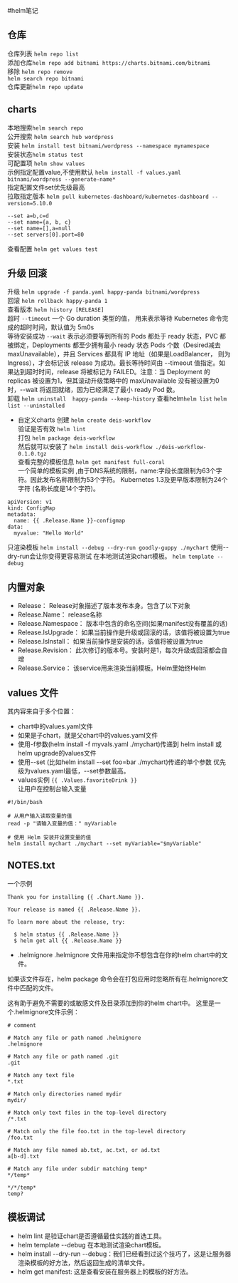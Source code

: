 #helm笔记
## 仓库
仓库列表 `helm repo list`  
添加仓库`helm repo add bitnami https://charts.bitnami.com/bitnami`  
移除 `helm repo remove`  
`helm search repo bitnami`  
仓库更新`helm repo update`  
## charts
本地搜索`helm search repo`  
公开搜索 `helm search hub wordpress`  
安装 `helm install test bitnami/wordpress --namespace mynamespace`  
安装状态`helm status test`  
可配置项 `helm show values`  
示例指定配置value,不使用默认 `helm install -f values.yaml bitnami/wordpress --generate-name*`   
指定配置文件set优先级最高    
拉取指定版本 `helm pull kubernetes-dashboard/kubernetes-dashboard --version=5.10.0`

```
--set a=b,c=d
--set name={a, b, c}
--set name=[],a=null
--set servers[0].port=80
```
查看配置 `helm get values test`  
## 升级 回滚  
 升级 `helm upgrade -f panda.yaml happy-panda bitnami/wordpress`  
 回滚 `helm rollback happy-panda 1`  
 查看版本 `helm history [RELEASE]`  
 超时 `--timeout` 一个 Go duration 类型的值， 用来表示等待 Kubernetes 命令完成的超时时间，默认值为 5m0s  
 等待安装成功 `--wait` 表示必须要等到所有的 Pods 都处于 ready 状态，PVC 都被绑定，Deployments 都至少拥有最小 ready 状态 Pods 个数（Desired减去 maxUnavailable），并且 Services 都具有 IP 地址（如果是LoadBalancer， 则为 Ingress），才会标记该 release 为成功。最长等待时间由 --timeout 值指定。如果达到超时时间，release 将被标记为 FAILED。注意：当 Deployment 的 replicas 被设置为1，但其滚动升级策略中的 maxUnavailable 没有被设置为0时，--wait 将返回就绪，因为已经满足了最小 ready Pod 数。  
 卸载 `helm uninstall  happy-panda --keep-history`
查看helm`helm list`  `helm list --uninstalled`  

 - 自定义charts
  创建 `helm create deis-workflow`  
验证是否有效 `helm lint`  
打包 `helm package deis-workflow`  
然后就可以安装了 `helm install deis-workflow ./deis-workflow-0.1.0.tgz`  
 查看完整的模板信息 `helm get manifest full-coral`  
一个简单的模板实例  ,由于DNS系统的限制，name:字段长度限制为63个字符。因此发布名称限制为53个字符。 Kubernetes 1.3及更早版本限制为24个字符 (名称长度是14个字符)。  
```
apiVersion: v1
kind: ConfigMap
metadata:
  name: {{ .Release.Name }}-configmap
data:
  myvalue: "Hello World"
```
 
只渲染模板 `helm install --debug --dry-run goodly-guppy ./mychart`   使用--dry-run会让你变得更容易测试
在本地测试渲染chart模板。 `helm template --debug`   


## 内置对象  
  - Release： Release对象描述了版本发布本身。包含了以下对象
  - Release.Name： release名称
  - Release.Namespace： 版本中包含的命名空间(如果manifest没有覆盖的话)
  - Release.IsUpgrade： 如果当前操作是升级或回滚的话，该值将被设置为true
  - Release.IsInstall： 如果当前操作是安装的话，该值将被设置为true
  - Release.Revision： 此次修订的版本号。安装时是1，每次升级或回滚都会自增
  - Release.Service： 该service用来渲染当前模板。Helm里始终Helm


## values 文件
  其内容来自于多个位置：
  - chart中的values.yaml文件 
  - 如果是子chart，就是父chart中的values.yaml文件
  - 使用-f参数(helm install -f myvals.yaml ./mychart)传递到 helm install 或 helm upgrade的values文件
  - 使用--set (比如helm install --set foo=bar ./mychart)传递的单个参数
    优先级为values.yaml最低，--set参数最高。  
  - values实例 `{{ .Values.favoriteDrink }}`  
  让用户在控制台输入变量
```shell
#!/bin/bash

# 从用户输入读取变量的值
read -p "请输入变量的值：" myVariable

# 使用 Helm 安装并设置变量的值
helm install mychart ./mychart --set myVariable="$myVariable"

```
## NOTES.txt
一个示例
```
Thank you for installing {{ .Chart.Name }}.

Your release is named {{ .Release.Name }}.

To learn more about the release, try:

  $ helm status {{ .Release.Name }}
  $ helm get all {{ .Release.Name }}
```

- .helmignore
  .helmignore 文件用来指定你不想包含在你的helm chart中的文件。

如果该文件存在，helm package 命令会在打包应用时忽略所有在.helmignore文件中匹配的文件。

这有助于避免不需要的或敏感文件及目录添加到你的helm chart中。
这里是一个.helmignore文件示例：
```
# comment

# Match any file or path named .helmignore
.helmignore

# Match any file or path named .git
.git

# Match any text file
*.txt

# Match only directories named mydir
mydir/

# Match only text files in the top-level directory
/*.txt

# Match only the file foo.txt in the top-level directory
/foo.txt

# Match any file named ab.txt, ac.txt, or ad.txt
a[b-d].txt

# Match any file under subdir matching temp*
*/temp*

*/*/temp*
temp?
```

## 模板调试 
- helm lint 是验证chart是否遵循最佳实践的首选工具。
- helm template --debug 在本地测试渲染chart模板。
- helm install --dry-run --debug：我们已经看到过这个技巧了，这是让服务器渲染模板的好方法，然后返回生成的清单文件。
- helm get manifest: 这是查看安装在服务器上的模板的好方法。


